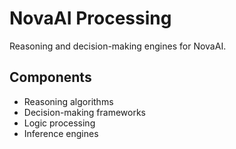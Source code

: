 # NovaAI Processing

Reasoning and decision-making engines for NovaAI.

## Components

- Reasoning algorithms
- Decision-making frameworks
- Logic processing
- Inference engines 